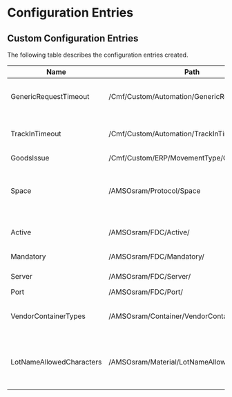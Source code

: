 # Configuration Entries

## Custom Configuration Entries

The following table describes the configuration entries created.

|           Name                 |                      Path                                             | Type         | Initial Value                  | Description                                                       |
| ------------------------------ | --------------------------------------------------------------------- | :----------: | :----------------------------: | ----------------------------------------------------------------- |
| GenericRequestTimeout          | /Cmf/Custom/Automation/GenericRequestTimeout/                         | Int32        | 30000                          | Generic IoT Request Timeout in milliseconds                       |
| TrackInTimeout                 | /Cmf/Custom/Automation/TrackInTimeout/                                | Int32        | 60000                          | TrackIn IoT Request Timeout in milliseconds                       |
| GoodsIssue                     | /Cmf/Custom/ERP/MovementType/GoodsIssue                               | String       | 261                            |                                                                   |
| Space                          | /AMSOsram/Protocol/Space                                              | String       | Empty                          | Default Protocol when sending information to Space                |
| Active                         | /AMSOsram/FDC/Active/                                                 | Boolean      | True                           | Enables the Onto FDC integration                                  |
| Mandatory                      | /AMSOsram/FDC/Mandatory/                                              | Boolean      | False                          | FDC mandatory                                                     |
| Server                         | /AMSOsram/FDC/Server/                                                 | String       | lnx-klm37.int.osram-light.com  | FDC server                                                        |
| Port                           | /AMSOsram/FDC/Port/                                                   | Int          | 1600                           | FDC port                                                          |
| VendorContainerTypes           | /AMSOsram/Container/VendorContainerTypes/                             | String       | Empty                          | Vendor Container Types splitted by ','                            |
| LotNameAllowedCharacters      | /AMSOsram/Material/LotNameAllowedCharacters | String       | 0123456789ACFHLMNRTUX          | Alphanumeric allowed digits used on Production Lot Name Generator |